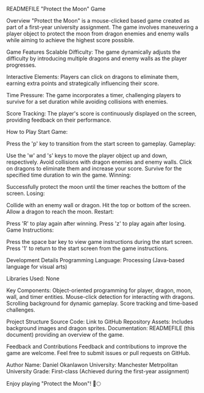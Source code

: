 READMEFILE "Protect the Moon" Game

Overview "Protect the Moon" is a mouse-clicked based game created as part of a first-year university assignment. The game involves maneuvering a player object to protect the moon from dragon enemies and enemy walls while aiming to achieve the highest score possible.

Game Features Scalable Difficulty: The game dynamically adjusts the difficulty by introducing multiple dragons and enemy walls as the player progresses.

Interactive Elements: Players can click on dragons to eliminate them, earning extra points and strategically influencing their score.

Time Pressure: The game incorporates a timer, challenging players to survive for a set duration while avoiding collisions with enemies.

Score Tracking: The player's score is continuously displayed on the screen, providing feedback on their performance.

How to Play Start Game:

Press the 'p' key to transition from the start screen to gameplay. Gameplay:

Use the 'w' and 's' keys to move the player object up and down, respectively. Avoid collisions with dragon enemies and enemy walls. Click on dragons to eliminate them and increase your score. Survive for the specified time duration to win the game. Winning:

Successfully protect the moon until the timer reaches the bottom of the screen. Losing:

Collide with an enemy wall or dragon. Hit the top or bottom of the screen. Allow a dragon to reach the moon. Restart:

Press 'R' to play again after winning. Press 'z' to play again after losing. Game Instructions:

Press the space bar key to view game instructions during the start screen. Press '1' to return to the start screen from the game instructions.

Development Details Programming Language: Processing (Java-based language for visual arts)

Libraries Used: None

Key Components: Object-oriented programming for player, dragon, moon, wall, and timer entities. Mouse-click detection for interacting with dragons. Scrolling background for dynamic gameplay. Score tracking and time-based challenges.

Project Structure Source Code: Link to GitHub Repository Assets: Includes background images and dragon sprites. Documentation: READMEFILE (this document) providing an overview of the game.

Feedback and Contributions Feedback and contributions to improve the game are welcome. Feel free to submit issues or pull requests on GitHub.

Author Name: Daniel Okanlawon University: Manchester Metrpolitan University Grade: First-class (Achieved during the first-year assignment)

Enjoy playing "Protect the Moon"! 🚀🌕
